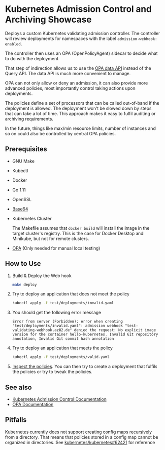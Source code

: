 # Kubernetes Admission Control and Archiving Showcase

Deploys a custom Kubernetes validating admission controller. 
The controller will review deployments for namespaces with the label `admission-webhook: enabled`.

The controller then uses an OPA (OpenPolicyAgent) sidecar to decide what to do with the deployment.

That step of indirection allows us to use the
[OPA data API](https://www.openpolicyagent.org/docs/rest-api.html#data-api)
instead of the Query API. The data API is much more convenient to manage.

OPA can not only allow or deny an admission, it can also provide more advanced policies, most importantly control taking
actions upon deployments.

The policies define a set of processors that can be called out-of-band if the deployment is allowed. The deployment
won't be slowed down by steps that can take a lot of time. This approach makes it easy to fulfil auditing or archiving
requirements.

In the future, things like max/min resource limits, number of instances and so on could also be controlled by
central OPA policies.

## Prerequisites

- GNU Make
- Kubectl
- Docker
- Go 1.11
- OpenSSL
- [Base64](https://www.fourmilab.ch/webtools/base64/)
- Kubernetes Cluster

    The Makefile assumes that `docker build` will install the image in the target cluster's registry.
    This is the case for Docker Desktop and Minikube, but not for remote clusters.

- [OPA](https://www.openpolicyagent.org/) (Only needed for manual local testing)

## How to Use

1. Build & Deploy the Web hook

    ```bash
    make deploy
    ```

2. Try to deploy an application that does not meet the policy

    ```bash
    kubectl apply -f test/deployments/invalid.yaml
    ```

3. You should get the following error message

    ```text
    Error from server (Forbidden): error when creating "test/deployments/invalid.yaml": admission webhook "test-validating-webhook.az82.de" denied the request: No explicit image version for the container hello-kubernetes, Invalid Git repository annotation, Invalid Git commit hash annotation
    ```

4. Try to deploy an application that meets the policy

    ```bash
    kubectl apply -f test/deployments/valid.yaml
    ```

5. [Inspect the policies](policies). You can then try to create a deployment that fulfils the policies or try to tweak the policies.

## See also

- [Kubernetes Admission Control Documentation](https://kubernetes.io/docs/reference/access-authn-authz/extensible-admission-controllers/)
- [OPA Documentation](https://www.openpolicyagent.org/docs/)

## Pitfalls

Kubernetes currently does not support creating config maps recursively from a directory. That means that policies
stored in a config map cannot be organized in directories.
See 
[kubernetes/kubernetes#62421](https://github.com/kubernetes/kubernetes/issues/62421)
for reference
